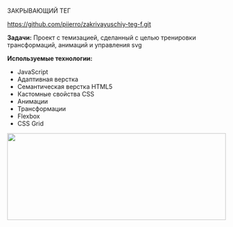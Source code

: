 ЗАКРЫВАЮЩИЙ ТЕГ

https://github.com/piierro/zakrivayuschiy-teg-f.git

**Задачи:**
Проект с темизацией, сделанный с целью тренировки трансформаций, анимаций и управления svg

**Используемые технологии:**

* JavaScript
* Адаптивная верстка
* Семантическая верстка HTML5
* Кастомные свойства CSS
* Анимации
* Трансформации
* Flexbox
* CSS Grid

<img src="https://upload.wikimedia.org/wikipedia/ru/6/6b/NyanCat.gif" width="100%" height="200px" background-size: cover>